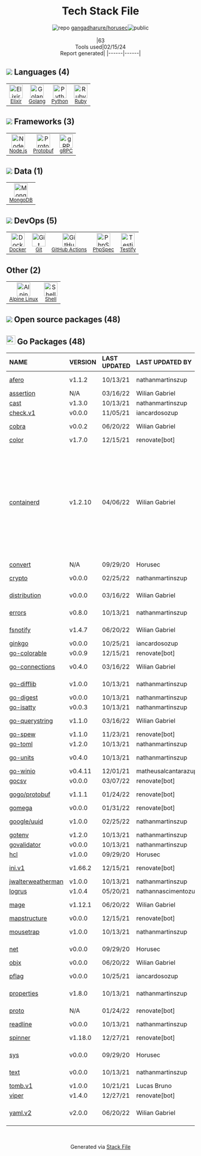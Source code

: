 <!--
&lt;--- Readme.md Snippet without images Start ---&gt;
## Tech Stack
gangadharure/horusec is built on the following main stack:

- [Elixir](http://elixir-lang.org/) – Languages
- [Golang](http://golang.org/) – Languages
- [Python](https://www.python.org) – Languages
- [Ruby](https://www.ruby-lang.org) – Languages
- [Node.js](http://nodejs.org/) – Frameworks (Full Stack)
- [Protobuf](https://developers.google.com/protocol-buffers/) – Serialization Frameworks
- [gRPC](https://grpc.io/) – Remote Procedure Call (RPC)
- [MongoDB](http://www.mongodb.com/) – Databases
- [Docker](https://www.docker.com/) – Virtual Machine Platforms & Containers
- [GitHub Actions](https://github.com/features/actions) – Continuous Integration
- [PhpSpec](http://www.phpspec.net/en/latest/) – Testing Frameworks
- [Testify](https://github.com/stretchr/testify) – Go Testing
- [Alpine Linux](https://www.alpinelinux.org/) – Operating Systems
- [Shell](https://en.wikipedia.org/wiki/Shell_script) – Shells

Full tech stack [here](/techstack.md)

&lt;--- Readme.md Snippet without images End ---&gt;

&lt;--- Readme.md Snippet with images Start ---&gt;
## Tech Stack
gangadharure/horusec is built on the following main stack:

- <img width='25' height='25' src='https://img.stackshare.io/service/1974/drop.png' alt='Elixir'/> [Elixir](http://elixir-lang.org/) – Languages
- <img width='25' height='25' src='https://img.stackshare.io/service/1005/O6AczwfV_400x400.png' alt='Golang'/> [Golang](http://golang.org/) – Languages
- <img width='25' height='25' src='https://img.stackshare.io/service/993/pUBY5pVj.png' alt='Python'/> [Python](https://www.python.org) – Languages
- <img width='25' height='25' src='https://img.stackshare.io/service/989/ruby.png' alt='Ruby'/> [Ruby](https://www.ruby-lang.org) – Languages
- <img width='25' height='25' src='https://img.stackshare.io/service/1011/n1JRsFeB_400x400.png' alt='Node.js'/> [Node.js](http://nodejs.org/) – Frameworks (Full Stack)
- <img width='25' height='25' src='https://img.stackshare.io/service/4393/ma2jqJKH_400x400.png' alt='Protobuf'/> [Protobuf](https://developers.google.com/protocol-buffers/) – Serialization Frameworks
- <img width='25' height='25' src='https://img.stackshare.io/service/4670/default_d811b0ac72205af84aca21f967594338580be913.png' alt='gRPC'/> [gRPC](https://grpc.io/) – Remote Procedure Call (RPC)
- <img width='25' height='25' src='https://img.stackshare.io/service/1030/leaf-360x360.png' alt='MongoDB'/> [MongoDB](http://www.mongodb.com/) – Databases
- <img width='25' height='25' src='https://img.stackshare.io/service/586/n4u37v9t_400x400.png' alt='Docker'/> [Docker](https://www.docker.com/) – Virtual Machine Platforms & Containers
- <img width='25' height='25' src='https://img.stackshare.io/service/11563/actions.png' alt='GitHub Actions'/> [GitHub Actions](https://github.com/features/actions) – Continuous Integration
- <img width='25' height='25' src='https://img.stackshare.io/service/3502/6b9dfb07681dee602dbdf75d9393f07c_400x400.png' alt='PhpSpec'/> [PhpSpec](http://www.phpspec.net/en/latest/) – Testing Frameworks
- <img width='25' height='25' src='https://img.stackshare.io/service/8695/stretchr.png' alt='Testify'/> [Testify](https://github.com/stretchr/testify) – Go Testing
- <img width='25' height='25' src='https://img.stackshare.io/service/6429/alpine_linux.png' alt='Alpine Linux'/> [Alpine Linux](https://www.alpinelinux.org/) – Operating Systems
- <img width='25' height='25' src='https://img.stackshare.io/service/4631/default_c2062d40130562bdc836c13dbca02d318205a962.png' alt='Shell'/> [Shell](https://en.wikipedia.org/wiki/Shell_script) – Shells

Full tech stack [here](/techstack.md)

&lt;--- Readme.md Snippet with images End ---&gt;
-->
<div align="center">

# Tech Stack File
![](https://img.stackshare.io/repo.svg "repo") [gangadharure/horusec](https://github.com/gangadharure/horusec)![](https://img.stackshare.io/public_badge.svg "public")
<br/><br/>
|63<br/>Tools used|02/15/24 <br/>Report generated|
|------|------|
</div>

## <img src='https://img.stackshare.io/languages.svg'/> Languages (4)
<table><tr>
  <td align='center'>
  <img width='36' height='36' src='https://img.stackshare.io/service/1974/drop.png' alt='Elixir'>
  <br>
  <sub><a href="http://elixir-lang.org/">Elixir</a></sub>
  <br>
  <sub></sub>
</td>

<td align='center'>
  <img width='36' height='36' src='https://img.stackshare.io/service/1005/O6AczwfV_400x400.png' alt='Golang'>
  <br>
  <sub><a href="http://golang.org/">Golang</a></sub>
  <br>
  <sub></sub>
</td>

<td align='center'>
  <img width='36' height='36' src='https://img.stackshare.io/service/993/pUBY5pVj.png' alt='Python'>
  <br>
  <sub><a href="https://www.python.org">Python</a></sub>
  <br>
  <sub></sub>
</td>

<td align='center'>
  <img width='36' height='36' src='https://img.stackshare.io/service/989/ruby.png' alt='Ruby'>
  <br>
  <sub><a href="https://www.ruby-lang.org">Ruby</a></sub>
  <br>
  <sub></sub>
</td>

</tr>
</table>

## <img src='https://img.stackshare.io/frameworks.svg'/> Frameworks (3)
<table><tr>
  <td align='center'>
  <img width='36' height='36' src='https://img.stackshare.io/service/1011/n1JRsFeB_400x400.png' alt='Node.js'>
  <br>
  <sub><a href="http://nodejs.org/">Node.js</a></sub>
  <br>
  <sub></sub>
</td>

<td align='center'>
  <img width='36' height='36' src='https://img.stackshare.io/service/4393/ma2jqJKH_400x400.png' alt='Protobuf'>
  <br>
  <sub><a href="https://developers.google.com/protocol-buffers/">Protobuf</a></sub>
  <br>
  <sub></sub>
</td>

<td align='center'>
  <img width='36' height='36' src='https://img.stackshare.io/service/4670/default_d811b0ac72205af84aca21f967594338580be913.png' alt='gRPC'>
  <br>
  <sub><a href="https://grpc.io/">gRPC</a></sub>
  <br>
  <sub></sub>
</td>

</tr>
</table>

## <img src='https://img.stackshare.io/databases.svg'/> Data (1)
<table><tr>
  <td align='center'>
  <img width='36' height='36' src='https://img.stackshare.io/service/1030/leaf-360x360.png' alt='MongoDB'>
  <br>
  <sub><a href="http://www.mongodb.com/">MongoDB</a></sub>
  <br>
  <sub></sub>
</td>

</tr>
</table>

## <img src='https://img.stackshare.io/devops.svg'/> DevOps (5)
<table><tr>
  <td align='center'>
  <img width='36' height='36' src='https://img.stackshare.io/service/586/n4u37v9t_400x400.png' alt='Docker'>
  <br>
  <sub><a href="https://www.docker.com/">Docker</a></sub>
  <br>
  <sub></sub>
</td>

<td align='center'>
  <img width='36' height='36' src='https://img.stackshare.io/service/1046/git.png' alt='Git'>
  <br>
  <sub><a href="http://git-scm.com/">Git</a></sub>
  <br>
  <sub></sub>
</td>

<td align='center'>
  <img width='36' height='36' src='https://img.stackshare.io/service/11563/actions.png' alt='GitHub Actions'>
  <br>
  <sub><a href="https://github.com/features/actions">GitHub Actions</a></sub>
  <br>
  <sub></sub>
</td>

<td align='center'>
  <img width='36' height='36' src='https://img.stackshare.io/service/3502/6b9dfb07681dee602dbdf75d9393f07c_400x400.png' alt='PhpSpec'>
  <br>
  <sub><a href="http://www.phpspec.net/en/latest/">PhpSpec</a></sub>
  <br>
  <sub></sub>
</td>

<td align='center'>
  <img width='36' height='36' src='https://img.stackshare.io/service/8695/stretchr.png' alt='Testify'>
  <br>
  <sub><a href="https://github.com/stretchr/testify">Testify</a></sub>
  <br>
  <sub></sub>
</td>

</tr>
</table>

## Other (2)
<table><tr>
  <td align='center'>
  <img width='36' height='36' src='https://img.stackshare.io/service/6429/alpine_linux.png' alt='Alpine Linux'>
  <br>
  <sub><a href="https://www.alpinelinux.org/">Alpine Linux</a></sub>
  <br>
  <sub></sub>
</td>

<td align='center'>
  <img width='36' height='36' src='https://img.stackshare.io/service/4631/default_c2062d40130562bdc836c13dbca02d318205a962.png' alt='Shell'>
  <br>
  <sub><a href="https://en.wikipedia.org/wiki/Shell_script">Shell</a></sub>
  <br>
  <sub></sub>
</td>

</tr>
</table>


## <img src='https://img.stackshare.io/group.svg' /> Open source packages (48)</h2>

## <img width='24' height='24' src='https://img.stackshare.io/service/21112/default_1346bbda8fe03e4dce5601323a3ca47a10c1ae36.png'/> Go Packages (48)

|NAME|VERSION|LAST UPDATED|LAST UPDATED BY|LICENSE|VULNERABILITIES|
|:------|:------|:------|:------|:------|:------|
|[afero](https://pkg.go.dev/github.com/spf13/afero)|v1.1.2|10/13/21|nathanmartinszup |Apache-2.0|N/A|
|[assertion](https://pkg.go.dev/github.com/onsi/gomega/internal/assertion)|N/A|03/16/22|Wilian Gabriel |MIT|N/A|
|[cast](https://pkg.go.dev/github.com/spf13/cast)|v1.3.0|10/13/21|nathanmartinszup |MIT|N/A|
|[check.v1](https://pkg.go.dev/gopkg.in/check.v1)|v0.0.0|11/05/21|iancardosozup |N/A|N/A|
|[cobra](https://pkg.go.dev/github.com/spf13/cobra)|v0.0.2|06/20/22|Wilian Gabriel |Apache-2.0|N/A|
|[color](https://pkg.go.dev/github.com/fatih/color)|v1.7.0|12/15/21|renovate[bot] |MIT|N/A|
|[containerd](https://pkg.go.dev/github.com/containerd/containerd)|v1.2.10|04/06/22|Wilian Gabriel |Apache-2.0|[CVE-2022-23648](https://github.com/advisories/GHSA-crp2-qrr5-8pq7) (High)<br/>[CVE-2021-32760](https://github.com/advisories/GHSA-c72p-9xmj-rx3w) (Moderate)<br/>[CVE-2021-41103](https://github.com/advisories/GHSA-c2h3-6mxw-7mvq) (Moderate)<br/>[CVE-2020-15257](https://github.com/advisories/GHSA-36xw-fx78-c5r4) (Moderate)<br/>[CVE-2020-15157](https://github.com/advisories/GHSA-742w-89gc-8m9c) (Moderate)<br/>[](https://github.com/advisories/GHSA-5j5w-g665-5m35) (Low)|
|[convert](https://pkg.go.dev/github.com/onsi/ginkgo/ginkgo/convert)|N/A|09/29/20|Horusec |MIT|N/A|
|[crypto](https://pkg.go.dev/golang.org/x/crypto)|v0.0.0|02/25/22|nathanmartinszup |BSD-3-Clause|[CVE-2020-9283](https://github.com/advisories/GHSA-ffhg-7mh4-33c4) (Moderate)|
|[distribution](https://pkg.go.dev/github.com/docker/distribution)|v0.0.0|03/16/22|Wilian Gabriel |Apache-2.0|[](https://github.com/advisories/GHSA-qq97-vm5h-rrhg) (Low)|
|[errors](https://pkg.go.dev/github.com/pkg/errors)|v0.8.0|10/13/21|nathanmartinszup |BSD-2-Clause|N/A|
|[fsnotify](https://pkg.go.dev/github.com/fsnotify/fsnotify)|v1.4.7|06/20/22|Wilian Gabriel |BSD-3-Clause|N/A|
|[ginkgo](https://pkg.go.dev/github.com/onsi/ginkgo)|v0.0.0|10/25/21|iancardosozup |MIT|N/A|
|[go-colorable](https://pkg.go.dev/github.com/mattn/go-colorable)|v0.0.9|12/15/21|renovate[bot] |MIT|N/A|
|[go-connections](https://pkg.go.dev/github.com/docker/go-connections)|v0.4.0|03/16/22|Wilian Gabriel |Apache-2.0|N/A|
|[go-difflib](https://pkg.go.dev/github.com/pmezard/go-difflib)|v1.0.0|10/13/21|nathanmartinszup |BSD-3-Clause|N/A|
|[go-digest](https://pkg.go.dev/github.com/opencontainers/go-digest)|v0.0.0|10/13/21|nathanmartinszup |Other|N/A|
|[go-isatty](https://pkg.go.dev/github.com/mattn/go-isatty)|v0.0.3|10/13/21|nathanmartinszup |MIT|N/A|
|[go-querystring](https://pkg.go.dev/github.com/google/go-querystring)|v1.1.0|03/16/22|Wilian Gabriel |BSD-3-Clause|N/A|
|[go-spew](https://pkg.go.dev/github.com/davecgh/go-spew)|v1.1.0|11/23/21|renovate[bot] |ISC|N/A|
|[go-toml](https://pkg.go.dev/github.com/pelletier/go-toml)|v1.2.0|10/13/21|nathanmartinszup |MIT|N/A|
|[go-units](https://pkg.go.dev/github.com/docker/go-units)|v0.4.0|10/13/21|nathanmartinszup |Apache-2.0|N/A|
|[go-winio](https://pkg.go.dev/github.com/Microsoft/go-winio)|v0.4.11|12/01/21|matheusalcantarazup |MIT|N/A|
|[gocsv](https://pkg.go.dev/github.com/gocarina/gocsv)|v0.0.0|03/07/22|renovate[bot] |MIT|N/A|
|[gogo/protobuf](https://pkg.go.dev/github.com/gogo/protobuf)|v1.1.1|01/24/22|renovate[bot] |Other|[CVE-2021-3121](https://github.com/advisories/GHSA-c3h9-896r-86jm) (High)|
|[gomega](https://pkg.go.dev/github.com/onsi/gomega)|v0.0.0|01/31/22|renovate[bot] |MIT|N/A|
|[google/uuid](https://pkg.go.dev/github.com/google/uuid)|v1.0.0|02/25/22|nathanmartinszup |BSD-3-Clause|N/A|
|[gotenv](https://pkg.go.dev/github.com/subosito/gotenv)|v1.2.0|10/13/21|nathanmartinszup |MIT|N/A|
|[govalidator](https://pkg.go.dev/github.com/asaskevich/govalidator)|v0.0.0|10/13/21|nathanmartinszup |MIT|N/A|
|[hcl](https://pkg.go.dev/github.com/hashicorp/hcl)|v1.0.0|09/29/20|Horusec |MPL-2.0|N/A|
|[ini.v1](https://pkg.go.dev/gopkg.in/ini.v1)|v1.66.2|12/15/21|renovate[bot] |Apache-2.0|N/A|
|[jwalterweatherman](https://pkg.go.dev/github.com/spf13/jwalterweatherman)|v1.0.0|10/13/21|nathanmartinszup |MIT|N/A|
|[logrus](https://pkg.go.dev/github.com/sirupsen/logrus)|v1.0.4|05/20/21|nathannascimentozup |MIT|N/A|
|[mage](https://pkg.go.dev/github.com/magefile/mage)|v1.12.1|06/20/22|Wilian Gabriel |Apache-2.0|N/A|
|[mapstructure](https://pkg.go.dev/github.com/mitchellh/mapstructure)|v0.0.0|12/15/21|renovate[bot] |MIT|N/A|
|[mousetrap](https://pkg.go.dev/github.com/inconshreveable/mousetrap)|v1.0.0|10/13/21|nathanmartinszup |Apache-2.0|N/A|
|[net](https://pkg.go.dev/golang.org/x/net)|v0.0.0|09/29/20|Horusec |BSD-3-Clause|N/A|
|[objx](https://pkg.go.dev/github.com/stretchr/objx)|v0.0.0|06/20/22|Wilian Gabriel |MIT|N/A|
|[pflag](https://pkg.go.dev/github.com/spf13/pflag)|v0.0.0|10/25/21|iancardosozup |BSD-3-Clause|N/A|
|[properties](https://pkg.go.dev/github.com/magiconair/properties)|v1.8.0|10/13/21|nathanmartinszup |BSD-2-Clause|N/A|
|[proto](https://pkg.go.dev/github.com/golang/protobuf/proto)|N/A|01/24/22|renovate[bot] |BSD-3-Clause|N/A|
|[readline](https://pkg.go.dev/github.com/chzyer/readline)|v0.0.0|10/13/21|nathanmartinszup |MIT|N/A|
|[spinner](https://pkg.go.dev/github.com/briandowns/spinner)|v1.18.0|12/27/21|renovate[bot] |Apache-2.0|N/A|
|[sys](https://pkg.go.dev/golang.org/x/sys)|v0.0.0|09/29/20|Horusec |BSD-3-Clause|N/A|
|[text](https://pkg.go.dev/golang.org/x/text)|v0.0.0|10/13/21|nathanmartinszup |BSD-3-Clause|N/A|
|[tomb.v1](https://pkg.go.dev/gopkg.in/tomb.v1)|v1.0.0|10/21/21|Lucas Bruno |N/A|N/A|
|[viper](https://pkg.go.dev/github.com/spf13/viper)|v1.4.0|12/27/21|renovate[bot] |MIT|N/A|
|[yaml.v2](https://pkg.go.dev/gopkg.in/yaml.v2)|v2.0.0|06/20/22|Wilian Gabriel |LGPL-3.0|[CVE-2019-11254](https://github.com/advisories/GHSA-wxc4-f4m6-wwqv) (Moderate)|

<br/>
<div align='center'>

Generated via [Stack File](https://github.com/marketplace/stack-file)
